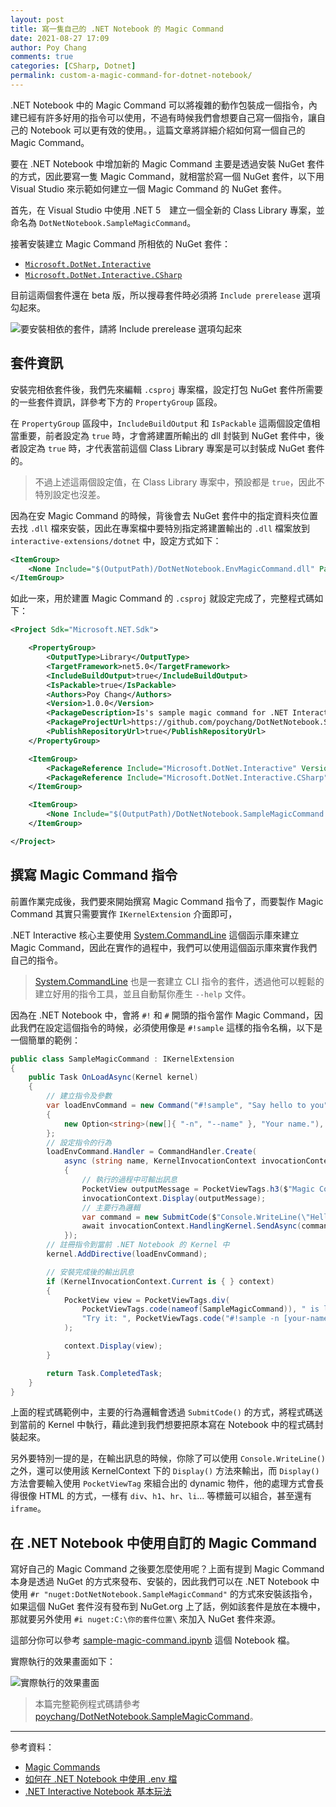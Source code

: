 ```yaml
---
layout: post
title: 寫一隻自己的 .NET Notebook 的 Magic Command
date: 2021-08-27 17:09
author: Poy Chang
comments: true
categories: [CSharp, Dotnet]
permalink: custom-a-magic-command-for-dotnet-notebook/
---
```


.NET Notebook 中的 Magic Command 可以將複雜的動作包裝成一個指令，內建已經有許多好用的指令可以使用，不過有時候我們會想要自己寫一個指令，讓自己的 Notebook 可以更有效的使用。，這篇文章將詳細介紹如何寫一個自己的 Magic Command。

要在 .NET Notebook 中增加新的 Magic Command 主要是透過安裝 NuGet 套件的方式，因此要寫一隻 Magic Command，就相當於寫一個 NuGet 套件，以下用 Visual Studio 來示範如何建立一個 Magic Command 的 NuGet 套件。

首先，在 Visual Studio 中使用 .NET 5　建立一個全新的 Class Library 專案，並命名為 `DotNetNotebook.SampleMagicCommand`。

接著安裝建立 Magic Command 所相依的 NuGet 套件：

- [`Microsoft.DotNet.Interactive`](https://www.nuget.org/packages/Microsoft.DotNet.Interactive/)
- [`Microsoft.DotNet.Interactive.CSharp`](https://www.nuget.org/packages/Microsoft.DotNet.Interactive.CSharp/)

目前這兩個套件還在 beta 版，所以搜尋套件時必須將 `Include prerelease` 選項勾起來。

![要安裝相依的套件，請將 Include prerelease 選項勾起來](https://i.imgur.com/2Vb72G0.png)

## 套件資訊

安裝完相依套件後，我們先來編輯 `.csproj` 專案檔，設定打包 NuGet 套件所需要的一些套件資訊，詳參考下方的 `PropertyGroup` 區段。

在 `PropertyGroup` 區段中，`IncludeBuildOutput` 和 `IsPackable` 這兩個設定值相當重要，前者設定為 `true` 時，才會將建置所輸出的 dll 封裝到 NuGet 套件中，後者設定為 `true` 時，才代表當前這個 Class Library 專案是可以封裝成 NuGet 套件的。

>不過上述這兩個設定值，在 Class Library 專案中，預設都是 `true`，因此不特別設定也沒差。

因為在安 Magic Command 的時候，背後會去 NuGet 套件中的指定資料夾位置去找 `.dll` 檔來安裝，因此在專案檔中要特別指定將建置輸出的 `.dll` 檔案放到 `interactive-extensions/dotnet` 中，設定方式如下：

```xml
<ItemGroup>
    <None Include="$(OutputPath)/DotNetNotebook.EnvMagicCommand.dll" Pack="true" PackagePath="interactive-extensions/dotnet" />
</ItemGroup>
```

如此一來，用於建置 Magic Command 的 `.csproj` 就設定完成了，完整程式碼如下：

```xml
<Project Sdk="Microsoft.NET.Sdk">

    <PropertyGroup>
        <OutputType>Library</OutputType>
        <TargetFramework>net5.0</TargetFramework>
        <IncludeBuildOutput>true</IncludeBuildOutput>
        <IsPackable>true</IsPackable>
        <Authors>Poy Chang</Authors>
        <Version>1.0.0</Version>
        <PackageDescription>Is's sample magic command for .NET Interactive Notebook</PackageDescription>
        <PackageProjectUrl>https://github.com/poychang/DotNetNotebook.SampleMagicCommand</PackageProjectUrl>
        <PublishRepositoryUrl>true</PublishRepositoryUrl>
    </PropertyGroup>

    <ItemGroup>
        <PackageReference Include="Microsoft.DotNet.Interactive" Version="1.0.0-beta.21404.3" />
        <PackageReference Include="Microsoft.DotNet.Interactive.CSharp" Version="1.0.0-beta.21404.3" />
    </ItemGroup>

    <ItemGroup>
        <None Include="$(OutputPath)/DotNetNotebook.SampleMagicCommand.dll" Pack="true" PackagePath="interactive-extensions/dotnet" />
    </ItemGroup>

</Project>
```

## 撰寫 Magic Command 指令

前置作業完成後，我們要來開始撰寫 Magic Command 指令了，而要製作 Magic Command 其實只需要實作 `IKernelExtension` 介面即可，

.NET Interactive 核心主要使用 [System.CommandLine](https://github.com/dotnet/command-line-api) 這個函示庫來建立 Magic Command，因此在實作的過程中，我們可以使用這個函示庫來實作我們自己的指令。

>[System.CommandLine](https://github.com/dotnet/command-line-api) 也是一套建立 CLI 指令的套件，透過他可以輕鬆的建立好用的指令工具，並且自動幫你產生 `--help` 文件。

因為在 .NET Notebook 中，會將 `#!` 和 `#` 開頭的指令當作 Magic Command，因此我們在設定這個指令的時候，必須使用像是 `#!sample` 這樣的指令名稱，以下是一個簡單的範例：

```csharp
public class SampleMagicCommand : IKernelExtension
{
    public Task OnLoadAsync(Kernel kernel)
    {
        // 建立指令及參數
        var loadEnvCommand = new Command("#!sample", "Say hello to you")
        {
            new Option<string>(new[]{ "-n", "--name" }, "Your name."),
        };
        // 設定指令的行為
        loadEnvCommand.Handler = CommandHandler.Create(
            async (string name, KernelInvocationContext invocationContext) =>
            {
                // 執行的過程中可輸出訊息
                PocketView outputMessage = PocketViewTags.h3($"Magic Command gets your name, {name}");
                invocationContext.Display(outputMessage);
                // 主要行為邏輯
                var command = new SubmitCode($"Console.WriteLine(\"Hello {name}!\");");
                await invocationContext.HandlingKernel.SendAsync(command);
            });
        // 註冊指令到當前 .NET Notebook 的 Kernel 中
        kernel.AddDirective(loadEnvCommand);

        // 安裝完成後的輸出訊息
        if (KernelInvocationContext.Current is { } context)
        {
            PocketView view = PocketViewTags.div(
                PocketViewTags.code(nameof(SampleMagicCommand)), " is loaded.", PocketViewTags.br,
                "Try it: ", PocketViewTags.code("#!sample -n [your-name]")
            );

            context.Display(view);
        }

        return Task.CompletedTask;
    }
}
```

上面的程式碼範例中，主要的行為邏輯會透過 `SubmitCode()` 的方式，將程式碼送到當前的 Kernel 中執行，藉此達到我們想要把原本寫在 Notebook 中的程式碼封裝起來。

另外要特別一提的是，在輸出訊息的時候，你除了可以使用 `Console.WriteLine()` 之外，還可以使用該 KernelContext 下的 `Display()` 方法來輸出，而 `Display()` 方法會要輸入使用 `PocketViewTag` 來組合出的 dynamic 物件，他的處理方式會長得很像 HTML 的方式，一樣有 `div`、`h1`、`hr`、`li`... 等標籤可以組合，甚至還有 `iframe`。

## 在 .NET Notebook 中使用自訂的 Magic Command

寫好自己的 Magic Command 之後要怎麼使用呢？上面有提到 Magic Command 本身是透過 NuGet 的方式來發布、安裝的，因此我們可以在 .NET Notebook 中使用 `#r "nuget:DotNetNotebook.SampleMagicCommand"` 的方式來安裝該指令，如果這個 NuGet 套件沒有發布到 NuGet.org 上了話，例如該套件是放在本機中，那就要另外使用 `#i nuget:C:\你的套件位置\` 來加入 NuGet 套件來源。

這部分你可以參考 [sample-magic-command.ipynb](https://github.com/poychang/DotNetNotebook.SampleMagicCommand/blob/main/sample-magic-command.ipynb) 這個 Notebook 檔。

實際執行的效果畫面如下：

![實際執行的效果畫面](https://i.imgur.com/u5Fdv20.png)

>本篇完整範例程式碼請參考 [poychang/DotNetNotebook.SampleMagicCommand](https://github.com/poychang/DotNetNotebook.SampleMagicCommand)。

----------

參考資料：

* [Magic Commands](https://github.com/dotnet/interactive/blob/main/docs/magic-commands.md)
* [如何在 .NET Notebook 中使用 .env 檔](https://blog.poychang.net/how-to-use-env-file-in-dotnet-interactive-notebook-load-env-file/)
* [.NET Interactive Notebook 基本玩法](https://blog.poychang.net/play-with-dotnet-interactive-notebook/)
